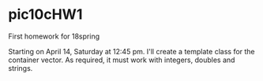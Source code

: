 # pic10cHW1
First homework for 18spring

Starting on April 14, Saturday at 12:45 pm. I'll create a template class for the container vector. As required, it must work with integers, doubles and strings.
